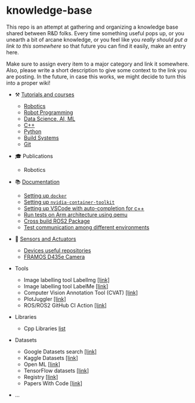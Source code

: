 # knowledge-base

This repo is an attempt at gathering and organizing a knowledge base shared between R&D folks. Every time something useful pops up, or you unearth a bit of arcane knowledge, or you feel like you _really should put a link to this somewhere_ so that future you can find it easily, make an entry here.

Make sure to assign every item to a major category and link it somewhere. Also, please write a short description to give some context to the link you are posting. In the future, in case this works, we might decide to turn this into a proper wiki!

- :hammer_and_pick: [Tutorials and courses](tutorials_courses.md)
  - [Robotics](tutorials_courses.md#robotics)
  - [Robot Programming](tutorials_courses.md#robot-programming)
  - [Data Science, AI, ML](tutorials_courses.md#data-science-ai-ml)
  - [C++](tutorials_courses.md#cpp)
  - [Python](tutorials_courses.md#python)
  - [Build Systems](tutorials_courses.md#build-systems)
  - [Git](tutorials_courses.md#git)
- :mortar_board: Publications
  - Robotics
- :books: [Documentation](documentation.md)
  - [Setting up `docker`](documentation.md#setting-up-docker)
  - [Setting up `nvidia-container-toolkit`](documentation.md#setting-up-nvidia-container-toolkit)
  - [Setting up VSCode with auto-completion for c++](documentation.md#setting-up-vscode-to-auto-complete-c)
  - [Run tests on Arm architecture using qemu](documentation.md#run-tests-on-arm-architecture-using-qemu)
  - [Cross build ROS2 Package](documentation.md#cross-build-ros2-package)
  - [Test communication among different environments](documentation.md#test-communication-among-different-environments)
- :robot: [Sensors and Actuators](sensors.md)
  - [Devices useful repositories](sensors.md#devices-useful-repositories)
  - [FRAMOS D435e Camera](sensors.md#framos-d435e-camera)
- Tools
  - Image labelling tool LabelImg [[link]](https://github.com/heartexlabs/labelImg)
  - Image labelling tool LabelMe [[link]](https://github.com/wkentaro/labelme)
  - Computer Vision Annotation Tool (CVAT) [[link]](https://github.com/opencv/cvat)
  - PlotJuggler [[link]](https://www.plotjuggler.io/)
  - ROS/ROS2 GitHub CI Action [[link]](https://github.com/ros-tooling/action-ros-ci)
- Libraries
  - Cpp Libraries [list](repositories.md)
- Datasets
  - Google Datasets search [[link]](https://datasetsearch.research.google.com/)
  - Kaggle Datasets [[link]](https://www.kaggle.com/datasets)
  - Open ML [[link]](https://www.openml.org/)
  - TensorFlow datasets [[link]](https://www.tensorflow.org/datasets)
  - Registry [[link]](https://registry.opendata.aws/)
  - Papers With Code [[link]](https://paperswithcode.com/datasets)
  
  
  
- ...
